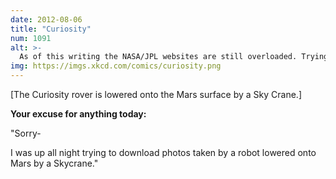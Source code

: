 ```yaml
---
date: 2012-08-06
title: "Curiosity"
num: 1091
alt: >-
  As of this writing the NASA/JPL websites are still overloaded. Trying CURIOSITY-REAR-CAM_[256px_x_256px].torrent.SwEsUb.DVDRip.XviD-aXXo.jpg instead.
img: https://imgs.xkcd.com/comics/curiosity.png
---
```

[The Curiosity rover is lowered onto the Mars surface by a Sky Crane.]

**Your excuse for anything today:**

"Sorry-

I was up all night trying to download photos taken by a robot lowered onto Mars by a Skycrane."